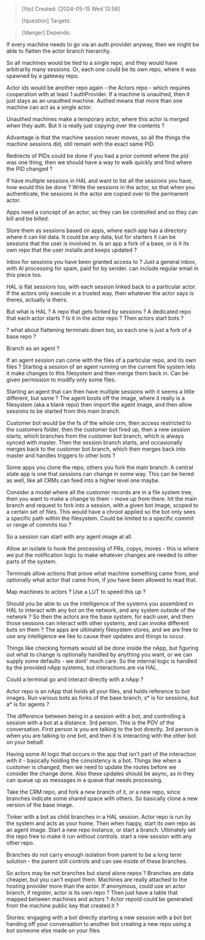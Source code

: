 
>[!tip] Created: [2024-05-15 Wed 13:58]

>[!question] Targets: 

>[!danger] Depends: 

If every machine needs to go via an auth provider anyway, then we might be able to flatten the actor branch hierarchy.

So all machines would be tied to a single repo, and they would have arbitrarily many sessions.
Or, each one could be its own repo, where it was spawned by a gateway repo.

Actor ids would be another repo again - the Actors repo - which requires cooperation with at least 1 authProvider.  If a machine is unauthed, then it just stays as an unauthed machine.  Authed means that more than one machine can act as a single actor.

Unauthed machines make a temporary actor, where this actor is merged when they auth.
But it is really just copying over the contents ?

Advantage is that the machine session never moves, so all the things the machine sessions did, still remain with the exact same PID.

Redirects of PIDs could be done if you had a prior commit where the pid was one thing, then we should have a way to walk quickly and find where the PID changed ?

If have multiple sessions in HAL and want to list all the sessions you have, how would this be done ?
Write the sessions in the actor, so that when you authenticate, the sessions in the actor are copied over to the permanent actor.

Apps need a concept of an actor, so they can be controlled and so they can bill and be billed.

Store them as sessions based on apps, where each app has a directory where it can list data.
It could be any data, but for starters it can be sessions that the user is involved in.
Is an app a fork of a base, or is it its own repo that the user installs and keeps updated ?

Inbox for sessions you have been granted access to ?
Just a general inbox, with AI processing for spam, paid for by sender.
can include regular email in this piece too.

HAL is flat sessions too, with each session linked back to a particular actor.
If the actors only execute in a trusted way, then whatever the actor says is theres, actually is theirs.

But what is HAL ? A repo that gets forked by sessions ?  A dedicated repo that each actor starts ?
Is it in the actor repo ?
Then actors start bots ?

? what about flattening terminals down too, so each one is just a fork of a base repo ?

Branch as an agent ?

If an agent session can come with the files of a particular repo, and its own files ?
Starting a session of an agent running on the current file system lets it make changes to this filesystem and then merge them back in.
Can be given permission to modify only some files.

Starting an agent that can then have multiple sessions with it seems a little different, but same ?
The agent boots off the image, where it really is a filesystem (aka a blank repo) then import the agent image, and then allow sessions to be started from this main branch.

Customer bot would be the fs of the whole crm, then access restricted to the customers folder, then the customer bot fired up, then a new session starts, which branches from the customer bot branch, which is always synced with master.
Then the session branch starts, and occasionally merges back to the customer bot branch, which then merges back into master and handles triggers to other bots ?

Some apps you clone the repo, others you fork the main branch.
A central state app is one that sessions can change in some way.
This can be tiered as well, like all CRMs can feed into a higher level one maybe.

Consider a model where all the customer records are in a file system tree, then you want to make a change to them - move up from there.
hit the main branch and request to fork into a session, with a given bot image, scoped to a certain set of files.  This would have a chroot applied so the bot only sees a specific path within the filesystem.  Could be limited to a specific commit or range of commits too ?

So a session can start with any agent image at all.


Allow an isolate to hook the processing of PRs, copys, moves - this is where we put the notification logic to make whatever changes are needed to other parts of the system.

Terminals allow actions that prove what machine something came from, and optionally what actor that came from, if you have been allowed to read that.

Map machines to actors ?  Use a LUT to speed this up ?

Should you be able to us the intelligence of the systems you assembled in HAL to interact with any bot on the network, and any system outside of the network ?
So then the actors are the base system, for each user, and then those sessions can interact with other systems, and can invoke different bots on them ?
The apps are ultimately filesystem stores, and we are free to use any intelligence we like to cause their updates and things to occur.

Things like checking formats would all be done inside the nApp, but figuring out what to change is optionally handled by anything you want, or we can supply some defaults - we dont' much care.
So the internal logic is handled by the provided nApp systems, but interactions are via HAL.

Could a terminal go and interact directly with a nApp ?

Actor repo is an nApp that holds all your files, and holds reference to bot images.
Run various bots as forks of the base branch, s* is for sessions, but a* is for agents ?

The difference between being in a session with a bot, and controlling a session with a bot at a distance.  3rd person.  This is the POV of the conversation.  First person is you are talking to the bot directly.  3rd person is when you are talking to one bot, and then it is interacting with the other bot on your behalf.

Having some AI logic that occurs in the app that isn't part of the interaction with it - basically holding the consistency is a bot.  Things like when a customer is changed, then we need to update the routes before we consider the change done.  Also these updates should be async, as in they can queue up as messages in a queue that needs processing.

Take the CRM repo, and fork a new branch of it, or a new repo, since branches indicate some shared space with others.  So basically clone a new version of the base image.

Tinker with a bot as child branches in a HAL session.
Actor repo is run by the system and acts as your home.
Then when happy, start its own repo as an agent image.
Start a new repo instance, or start a branch.
Ultimately set the repo free to make it run without controls.
start a new session with any other repo.

Branches do not carry enough isolation from parent to be a long term solution - the parent still controls and can see inside of these branches.

So actors may be not branches but stand alone repos ?
Branches are data cheaper, but you can't export them.
Machines are really attached to the hosting provider more than the actor.
If anonymous, could use an actor branch, if register, actor is its own repo ?
Then just have a table that mapped between machines and actors ?
Actor repoId could be generated from the machine public key that created it ?


Stories:
engaging with a bot directly
starting a new session with a bot
bot handing off your conversation to another bot
creating a new repo
using a bot someone else made on your files
